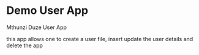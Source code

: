 # Demo User App
Mthunzi Duze User App

this app allows one to create a user file, insert update the user details and delete the app
